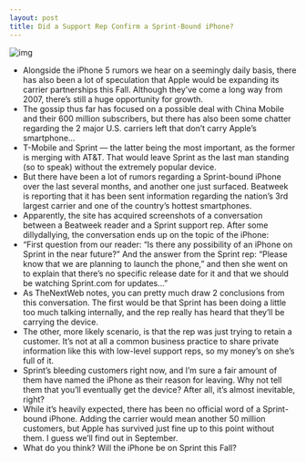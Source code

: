 ```yaml
---
layout: post
title: Did a Support Rep Confirm a Sprint-Bound iPhone?
---
```

![img](http://media.idownloadblog.com/wp-content/uploads/2011/05/Sprint-iPhone-e1307636021321.jpg)
* Alongside the iPhone 5 rumors we hear on a seemingly daily basis, there has also been a lot of speculation that Apple would be expanding its carrier partnerships this Fall. Although they’ve come a long way from 2007, there’s still a huge opportunity for growth.
* The gossip thus far has focused on a possible deal with China Mobile and their 600 million subscribers, but there has also been some chatter regarding the 2 major U.S. carriers left that don’t carry Apple’s smartphone…
* T-Mobile and Sprint — the latter being the most important, as the former is merging with AT&T. That would leave Sprint as the last man standing (so to speak) without the extremely popular device.
* But there have been a lot of rumors regarding a Sprint-bound iPhone over the last several months, and another one just surfaced. Beatweek is reporting that it has been sent information regarding the nation’s 3rd largest carrier and one of the country’s hottest smartphones.
* Apparently, the site has acquired screenshots of a conversation between a Beatweek reader and a Sprint support rep. After some dillydallying, the conversation ends up on the topic of the iPhone:
* “First question from our reader: “Is there any possibility of an iPhone on Sprint in the near future?” And the answer from the Sprint rep: “Please know that we are planning to launch the phone,” and then she went on to explain that there’s no specific release date for it and that we should be watching Sprint.com for updates…”
* As TheNextWeb notes, you can pretty much draw 2 conclusions from this conversation. The first would be that Sprint has been doing a little too much talking internally, and the rep really has heard that they’ll be carrying the device.
* The other, more likely scenario, is that the rep was just trying to retain a customer. It’s not at all a common business practice to share private information like this with low-level support reps, so my money’s on she’s full of it.
* Sprint’s bleeding customers right now, and I’m sure a fair amount of them have named the iPhone as their reason for leaving. Why not tell them that you’ll eventually get the device? After all, it’s almost inevitable, right?
* While it’s heavily expected, there has been no official word of a Sprint-bound iPhone. Adding the carrier would mean another 50 million customers, but Apple has survived just fine up to this point without them. I guess we’ll find out in September.
* What do you think? Will the iPhone be on Sprint this Fall?


